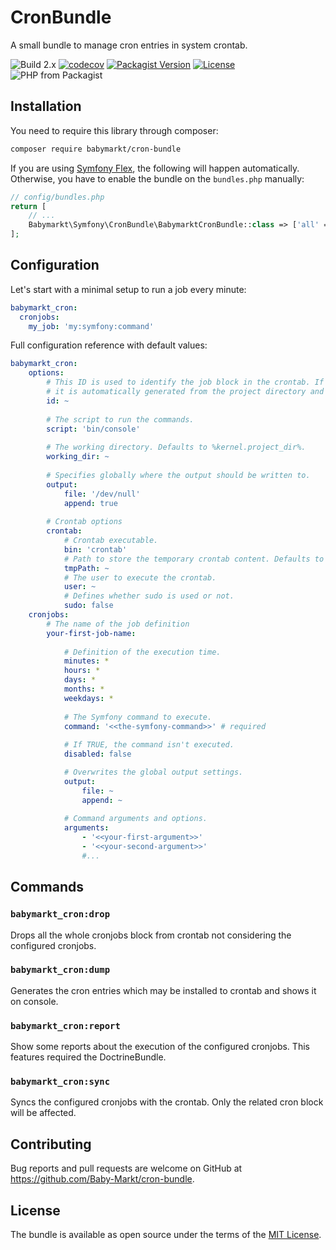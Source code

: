 # CronBundle
A small bundle to manage cron entries in system crontab.

![Build 2.x](https://github.com/Baby-Markt/cron-bundle/actions/workflows/php.yml/badge.svg?branch=2.x)
[![codecov](https://codecov.io/gh/Baby-Markt/cron-bundle/branch/1.0.x-dev/graph/badge.svg?token=N8MOLOBNW9)](https://codecov.io/gh/Baby-Markt/cron-bundle)
[![Packagist Version](https://img.shields.io/packagist/v/babymarkt/cron-bundle)](https://packagist.org/packages/babymarkt/cron-bundle)
[![License](https://img.shields.io/github/license/Baby-Markt/cron-bundle.svg)](https://github.com/Baby-Markt/cron-bundle/blob/master/LICENSE)
![PHP from Packagist](https://img.shields.io/packagist/php-v/babymarkt/cron-bundle)

## Installation

You need to require this library through composer:

```bash
composer require babymarkt/cron-bundle
```

If you are using [Symfony Flex](https://github.com/symfony/flex), the following will happen automatically. Otherwise,
you have to enable the bundle on the `bundles.php` manually:

```php
// config/bundles.php
return [
    // ...
    Babymarkt\Symfony\CronBundle\BabymarktCronBundle::class => ['all' => true],
];

```


## Configuration

Let's start with a minimal setup to run a job every minute:
```yaml
babymarkt_cron:
  cronjobs:
    my_job: 'my:symfony:command'
```

Full configuration reference with default values:
```yaml
babymarkt_cron:
    options:
        # This ID is used to identify the job block in the crontab. If not defined, 
        # it is automatically generated from the project directory and the environment.
        id: ~
        
        # The script to run the commands.
        script: 'bin/console'
        
        # The working directory. Defaults to %kernel.project_dir%.
        working_dir: ~
        
        # Specifies globally where the output should be written to.
        output:
            file: '/dev/null'
            append: true
        
        # Crontab options
        crontab:
            # Crontab executable.
            bin: 'crontab'
            # Path to store the temporary crontab content. Defaults to the system temp dir. 
            tmpPath: ~
            # The user to execute the crontab.
            user: ~
            # Defines whether sudo is used or not.
            sudo: false
    cronjobs:
        # The name of the job definition
        your-first-job-name:
            
            # Definition of the execution time.
            minutes: *
            hours: *
            days: *
            months: *
            weekdays: *
            
            # The Symfony command to execute.
            command: '<<the-symfony-command>>' # required
            
            # If TRUE, the command isn't executed.
            disabled: false

            # Overwrites the global output settings.
            output:
                file: ~
                append: ~
            
            # Command arguments and options.    
            arguments:
                - '<<your-first-argument>>'
                - '<<your-second-argument>>'
                #...
```

## Commands

### `babymarkt_cron:drop`
Drops all the whole cronjobs block from crontab not considering the configured cronjobs.

### `babymarkt_cron:dump`
Generates the cron entries which may be installed to crontab and shows it on console.

### `babymarkt_cron:report`
Show some reports about the execution of the configured cronjobs. This features required the DoctrineBundle.

### `babymarkt_cron:sync`
Syncs the configured cronjobs with the crontab. Only the related cron block will be affected.


## Contributing

Bug reports and pull requests are welcome on GitHub at https://github.com/Baby-Markt/cron-bundle.

## License

The bundle is available as open source under the terms of the [MIT License](https://opensource.org/licenses/MIT).
